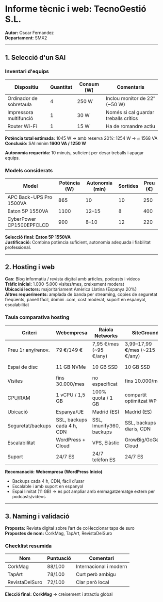 # Informe tècnic i web: TecnoGestió S.L.  

**Autor:** Oscar Fernandez  
**Departament:** SMX2  

---

## 1. Selecció d'un SAI

### Inventari d'equips

| Dispositiu              | Quantitat | Consum (W) | Comentaris                             |
|-------------------------|-----------|------------|----------------------------------------|
| Ordinador de sobretaula | 4         | 250 W      | Inclou monitor de 22” (~50 W)          |
| Impressora multifunció  | 1         | 30 W       | Només si cal guardar treballs crítics  |
| Router Wi-Fi            | 1         | 15 W       | Ha de romandre actiu                    |

**Potència total estimada:** 1045 W → amb reserva 20%: 1254 W → ≈ 1568 VA  
**Conclusió:** SAI mínim **1600 VA / 1250 W**  

**Autonomia requerida:** 10 minuts, suficient per desar treballs i apagar equips.

### Models considerats

| Model                         | Potència (W) | Autonomia (min) | Sortides | Preu (€) |
|-------------------------------|--------------|----------------|----------|-----------|
| APC Back-UPS Pro 1500VA       | 865          | 10             | 10       | 250       |
| Eaton 5P 1550VA               | 1100         | 12–15          | 8        | 400       |
| CyberPower CP1500EPFCLCD      | 900          | 8–10           | 12       | 220       |

**Selecció final:** **Eaton 5P 1550VA**  
**Justificació:** Combina potència suficient, autonomia adequada i fiabilitat professional.  

---

## 2. Hosting i web

**Cas:** Blog informatiu / revista digital amb articles, podcasts i vídeos  
**Tràfic inicial:** 1.000–5.000 visites/mes, creixement moderat  
**Ubicació lectors:** majoritàriament Amèrica Llatina (Espanya 20%)  
**Altres requeriments:** amplada de banda per streaming, còpies de seguretat freqüents, panell fàcil, domini .com, cost moderat, suport en espanyol, escalabilitat  

### Taula comparativa hosting

| Criteri           | Webempresa         | Raiola Networks      | SiteGround             | Aruba.it             |
|------------------|-----------------|-------------------|---------------------|------------------|
| Preu 1r any/renov.| 79 €/149 €       | 7,95 €/mes (~95 €/any) | 3,99–17,99 €/mes (~215 €/any) | 29–79 €/any |
| Espai de disc     | 11 GB NVMe       | 10 GB SSD          | 10 GB SSD           | 20 GB SSD          |
| Visites           | fins 30.000/mes  | no especificat     | fins 10.000/mes     | sense límit       |
| CPU/RAM           | 1 vCPU / 1,5 GB  | 100% quota / 1 GB  | compartit optimitzat WP | no publiquen     |
| Ubicació          | Espanya/UE       | Madrid (ES)        | Madrid (ES)         | Europa             |
| Seguretat/backups | SSL, backups cada 4 h, CDN | SSL, Imunify360, backups | SSL, backups diaris, CDN | SSL, backups diaris |
| Escalabilitat     | WordPress + Cloud| VPS, Elàstic       | GrowBig/GoGeek, Cloud| upgrade fàcil      |
| Suport            | 24/7 ES          | 24/7 telèfon ES    | 24/7 ES             | 24/7 IT/EN         |

**Recomanació:** **Webempresa (WordPress Inicio)**  
- Backups cada 4 h, CDN, fàcil d’usar  
- Escalable i amb suport en espanyol  
- Espai limitat (11 GB) → es pot ampliar amb emmagatzematge extern per podcasts/vídeos  

---

## 3. Naming i validació

**Proposta:** Revista digital sobre l’art de col·leccionar taps de suro  
**Propostes de nom:** CorkMag, TapArt, RevistaDelSuro  

### Checklist resumida

| Nom             | Puntuació | Comentari                        |
|-----------------|-----------|----------------------------------|
| CorkMag         | 88/100    | Internacional i modern           |
| TapArt          | 78/100    | Curt però ambigu                 |
| RevistaDelSuro  | 72/100    | Clar però local                  |

**Elecció final:** **CorkMag** → creixement i atractiu global
